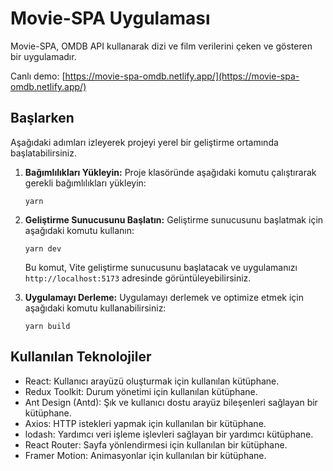 # Movie-SPA Uygulaması

Movie-SPA, OMDB API kullanarak dizi ve film verilerini çeken ve gösteren bir uygulamadır.

Canlı demo: [https://movie-spa-omdb.netlify.app/](https://movie-spa-omdb.netlify.app/)

## Başlarken

Aşağıdaki adımları izleyerek projeyi yerel bir geliştirme ortamında başlatabilirsiniz.

1. **Bağımlılıkları Yükleyin:** Proje klasöründe aşağıdaki komutu çalıştırarak gerekli bağımlılıkları yükleyin:

   ```
   yarn
   ```

2. **Geliştirme Sunucusunu Başlatın:** Geliştirme sunucusunu başlatmak için aşağıdaki komutu kullanın:

   ```
   yarn dev
   ```

   Bu komut, Vite geliştirme sunucusunu başlatacak ve uygulamanızı `http://localhost:5173` adresinde görüntüleyebilirsiniz.

3. **Uygulamayı Derleme:** Uygulamayı derlemek ve optimize etmek için aşağıdaki komutu kullanabilirsiniz:

   ```
   yarn build
   ```

## Kullanılan Teknolojiler

- React: Kullanıcı arayüzü oluşturmak için kullanılan kütüphane.
- Redux Toolkit: Durum yönetimi için kullanılan kütüphane.
- Ant Design (Antd): Şık ve kullanıcı dostu arayüz bileşenleri sağlayan bir kütüphane.
- Axios: HTTP istekleri yapmak için kullanılan bir kütüphane.
- lodash: Yardımcı veri işleme işlevleri sağlayan bir yardımcı kütüphane.
- React Router: Sayfa yönlendirmesi için kullanılan bir kütüphane.
- Framer Motion: Animasyonlar için kullanılan bir kütüphane.
